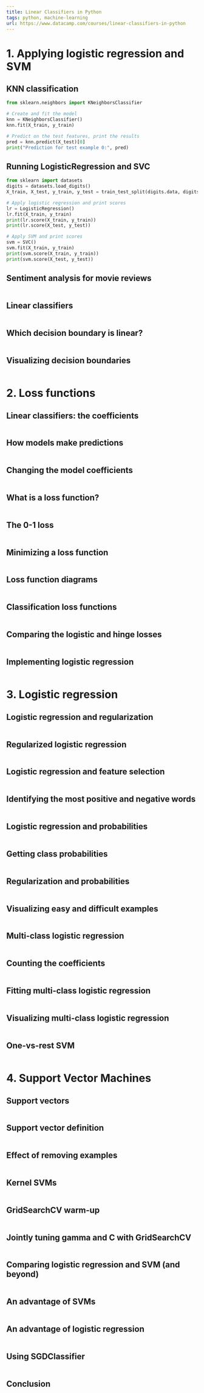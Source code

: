 ```yaml
---
title: Linear Classifiers in Python
tags: python, machine-learning
url: https://www.datacamp.com/courses/linear-classifiers-in-python
---
```


# 1. Applying logistic regression and SVM
## KNN classification
```python
from sklearn.neighbors import KNeighborsClassifier

# Create and fit the model
knn = KNeighborsClassifier()
knn.fit(X_train, y_train)

# Predict on the test features, print the results
pred = knn.predict(X_test)[0]
print("Prediction for test example 0:", pred)
```

## Running LogisticRegression and SVC
```python
from sklearn import datasets
digits = datasets.load_digits()
X_train, X_test, y_train, y_test = train_test_split(digits.data, digits.target)

# Apply logistic regression and print scores
lr = LogisticRegression()
lr.fit(X_train, y_train)
print(lr.score(X_train, y_train))
print(lr.score(X_test, y_test))

# Apply SVM and print scores
svm = SVC()
svm.fit(X_train, y_train)
print(svm.score(X_train, y_train))
print(svm.score(X_test, y_test))
```

## Sentiment analysis for movie reviews
```python

```

## Linear classifiers
```python

```

## Which decision boundary is linear?
```python

```

## Visualizing decision boundaries
```python

```


# 2. Loss functions
## Linear classifiers: the coefficients
```python

```

## How models make predictions
```python

```

## Changing the model coefficients
```python

```

## What is a loss function?
```python

```

## The 0-1 loss
```python

```

## Minimizing a loss function
```python

```

## Loss function diagrams
```python

```

## Classification loss functions
```python

```

## Comparing the logistic and hinge losses
```python

```

## Implementing logistic regression
```python

```



# 3. Logistic regression
## Logistic regression and regularization
```python

```

## Regularized logistic regression
```python

```

## Logistic regression and feature selection
```python

```

## Identifying the most positive and negative words
```python

```

## Logistic regression and probabilities
```python

```

## Getting class probabilities
```python

```

## Regularization and probabilities
```python

```

## Visualizing easy and difficult examples
```python

```

## Multi-class logistic regression
```python

```

## Counting the coefficients
```python

```

## Fitting multi-class logistic regression
```python

```

## Visualizing multi-class logistic regression
```python

```

## One-vs-rest SVM
```python

```


# 4. Support Vector Machines
## Support vectors
```python

```

## Support vector definition
```python

```

## Effect of removing examples
```python

```

## Kernel SVMs
```python

```

## GridSearchCV warm-up
```python

```

## Jointly tuning gamma and C with GridSearchCV
```python

```

## Comparing logistic regression and SVM (and beyond)
```python

```

## An advantage of SVMs
```python

```

## An advantage of logistic regression
```python

```

## Using SGDClassifier
```python

```

## Conclusion
```python

```


